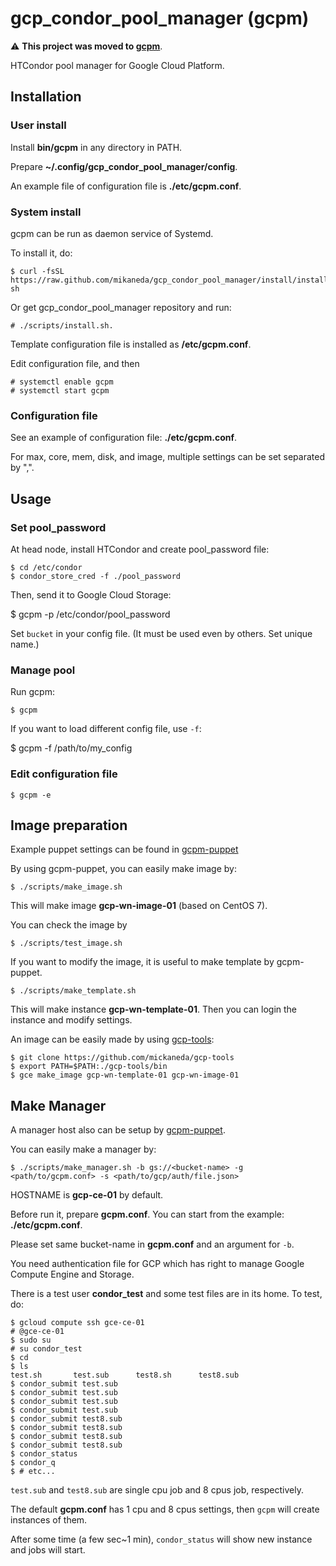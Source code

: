 # gcp_condor_pool_manager (gcpm)

:warning: **This project was moved to [gcpm](https://github.com/mickaneda/gcpm)**.

HTCondor pool manager for Google Cloud Platform.

## Installation

### User install
Install **bin/gcpm** in any directory in PATH.

Prepare **~/.config/gcp_condor_pool_manager/config**.

An example file of configuration file is **./etc/gcpm.conf**.

### System install

gcpm can be run as daemon service of Systemd.

To install it, do:

    $ curl -fsSL https://raw.github.com/mikaneda/gcp_condor_pool_manager/install/install.sh| sh

Or get gcp_condor_pool_manager repository and run:

    # ./scripts/install.sh.

Template configuration file is installed as **/etc/gcpm.conf**.

Edit configuration file, and then

    # systemctl enable gcpm
    # systemctl start gcpm

### Configuration file

See an example of configuration file: **./etc/gcpm.conf**.

For max, core, mem, disk, and image, multiple settings can be set separated by ",".

## Usage

### Set pool_password

At head node, install HTCondor and create pool_password file:

    $ cd /etc/condor
    $ condor_store_cred -f ./pool_password

Then, send it to Google Cloud Storage:

   $ gcpm -p /etc/condor/pool_password

Set `bucket` in your config file. (It must be used even by others. Set unique name.)

### Manage pool

Run gcpm:

    $ gcpm

If you want to load different config file, use `-f`:

   $ gcpm -f /path/to/my_config

### Edit configuration file

    $ gcpm -e

## Image preparation

Example puppet settings can be found in [gcpm-puppet](https://github.com/mickaneda/gcpm-puppet)

By using gcpm-puppet, you can easily make image by:

    $ ./scripts/make_image.sh

This will make image **gcp-wn-image-01** (based on CentOS 7).

You can check the image by

    $ ./scripts/test_image.sh

If you want to modify the image,
it is useful to make template by gcpm-puppet.

    $ ./scripts/make_template.sh

This will make instance **gcp-wn-template-01**.
Then you can login the instance and modify settings.

An image can be easily made by using
[gcp-tools](https://github.com/mickaneda/gcp-tools):

    $ git clone https://github.com/mickaneda/gcp-tools
    $ export PATH=$PATH:./gcp-tools/bin
    $ gce make_image gcp-wn-template-01 gcp-wn-image-01

## Make Manager

A manager host also can be setup by [gcpm-puppet](https://github.com/mickaneda/gcpm-puppet).

You can easily make a manager by:

    $ ./scripts/make_manager.sh -b gs://<bucket-name> -g <path/to/gcpm.conf> -s <path/to/gcp/auth/file.json>

HOSTNAME is **gcp-ce-01** by default.

Before run it, prepare **gcpm.conf**.
You can start from the example: **./etc/gcpm.conf**.

Please set same bucket-name in **gcpm.conf** and an argument for `-b`.

You need authentication file for GCP which has right to manage Google Compute Engine and Storage.

There is a test user **condor_test** and some test files are in its home.
To test, do:

    $ gcloud compute ssh gce-ce-01
    # @gce-ce-01
    $ sudo su
    # su condor_test
    $ cd
    $ ls
    test.sh       test.sub      test8.sh      test8.sub
    $ condor_submit test.sub
    $ condor_submit test.sub
    $ condor_submit test.sub
    $ condor_submit test.sub
    $ condor_submit test8.sub
    $ condor_submit test8.sub
    $ condor_submit test8.sub
    $ condor_submit test8.sub
    $ condor_status
    $ condor_q
    $ # etc...

`test.sub` and `test8.sub` are single cpu job and 8 cpus job, respectively.

The default **gcpm.conf** has 1 cpu and 8 cpus settings,
then `gcpm` will create instances of them.

After some time (a few sec~1 min), `condor_status` will show new instance and jobs will start.

